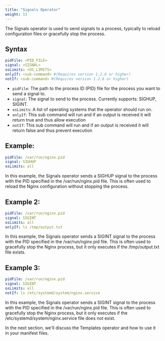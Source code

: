 ```yaml
---
title: "Signals Operator"
weight: 13
---
```

The Signals operator is used to send signals to a process, typically to reload configuration files or gracefully stop the process.

## Syntax

```yaml
pidFile: <PID_FILE>
signal: <SIGNAL>
osLimits: <OS_LIMITS>
onlyIf: <sub-command> #(Requires version 1.2.6 or higher)
notIf: <sub-command> #(Requires version 1.2.6 or higher)
```

* `pidFile`: The path to the process ID (PID) file for the process you want to send a signal to.
* `signal`: The signal to send to the process. Currently supports: SIGHUP, SIGINT.
* `osLimits`: A list of operating systems that the operator should run on.
* `onlyIf`: This sub command will run and if an output is received it will return true and thus allow execution
* `notIf`: This sub command will run and if an output is received it will return false and thus prevent execution

## Example:

```yaml
pidFile: /var/run/nginx.pid
signal: SIGHUP
osLimits: all
```

In this example, the Signals operator sends a SIGHUP signal to the process with the PID specified in the /var/run/nginx.pid file. This is often used to reload the Nginx configuration without stopping the process.

## Example 2:

```yaml
pidFile: /var/run/nginx.pid
signal: SIGINT
osLimits: all
onlyIf: ls /tmp/output.txt
```

In this example, the Signals operator sends a SIGINT signal to the process with the PID specified in the /var/run/nginx.pid file. This is often used to gracefully stop the Nginx process, but it only executes if the /tmp/output.txt file exists.

## Example 3:

```yaml
pidFile: /var/run/nginx.pid
signal: SIGINT
osLimits: all
notIf: ls /etc/systemd/system/nginx.service
```

In this example, the Signals operator sends a SIGINT signal to the process with the PID specified in the /var/run/nginx.pid file. This is often used to gracefully stop the Nginx process, but it only executes if the /etc/systemd/system/nginx.service file does not exist.

In the next section, we'll discuss the Templates operator and how to use it in your manifest files.